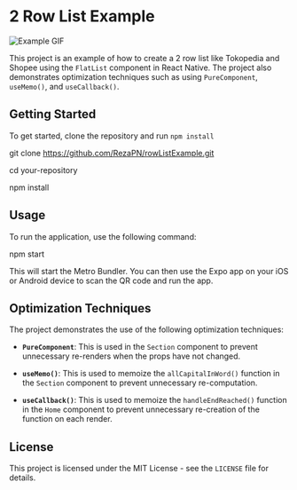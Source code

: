 # 2 Row List Example

![Example GIF](https://media.giphy.com/media/v1.Y2lkPTc5MGI3NjExZGNjMDlmN2YwYzI3MWEzMDAxOGE0NjVlNzA1OTVlMTM2Zjg2ZWQyOSZjdD1n/mgO0t1p3K4iFYKxFkN/giphy.gif)

This project is an example of how to create a 2 row list like Tokopedia and Shopee using the `FlatList` component in React Native. The project also demonstrates optimization techniques such as using `PureComponent`, `useMemo()`, and `useCallback()`.

## Getting Started

To get started, clone the repository and run `npm install`

git clone https://github.com/RezaPN/rowListExample.git

cd your-repository

npm install


## Usage

To run the application, use the following command:

npm start


This will start the Metro Bundler. You can then use the Expo app on your iOS or Android device to scan the QR code and run the app.

## Optimization Techniques

The project demonstrates the use of the following optimization techniques:

- **`PureComponent`**: This is used in the `Section` component to prevent unnecessary re-renders when the props have not changed.

- **`useMemo()`**: This is used to memoize the `allCapitalInWord()` function in the `Section` component to prevent unnecessary re-computation.

- **`useCallback()`**: This is used to memoize the `handleEndReached()` function in the `Home` component to prevent unnecessary re-creation of the function on each render.

## License

This project is licensed under the MIT License - see the `LICENSE` file for details.
